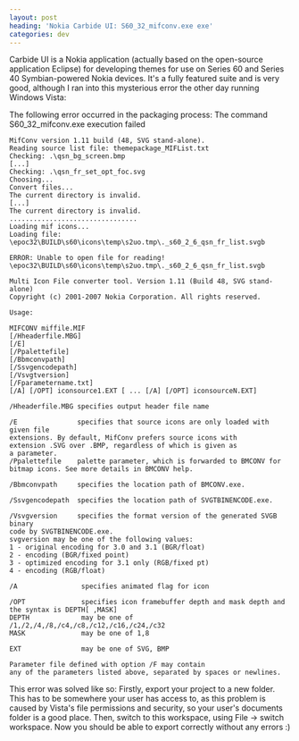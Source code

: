 ```yaml
---
layout: post
heading: 'Nokia Carbide UI: S60_32_mifconv.exe exe'
categories: dev
---
```


Carbide UI is a Nokia application (actually based on the open-source application Eclipse) for developing themes for use on Series 60 and Series 40 Symbian-powered Nokia devices. It's a fully featured suite and is very good, although I ran into this mysterious error the other day running Windows Vista:

The following error occurred in the packaging process: The command S60_32_mifconv.exe execution failed

    MifConv version 1.11 build (48, SVG stand-alone).
    Reading source list file: themepackage_MIFList.txt
    Checking: .\qsn_bg_screen.bmp
    [...]
    Checking: .\qsn_fr_set_opt_foc.svg
    Choosing...
    Convert files...
    The current directory is invalid.
    [...]
    The current directory is invalid.
    ................................
    Loading mif icons...
    Loading file: \epoc32\BUILD\s60\icons\temp\s2uo.tmp\._s60_2_6_qsn_fr_list.svgb
    
    ERROR: Unable to open file for reading! \epoc32\BUILD\s60\icons\temp\s2uo.tmp\._s60_2_6_qsn_fr_list.svgb
    
    Multi Icon File converter tool. Version 1.11 (Build 48, SVG stand-alone)
    Copyright (c) 2001-2007 Nokia Corporation. All rights reserved.
    
    Usage:
    
    MIFCONV miffile.MIF
    [/Hheaderfile.MBG]
    [/E]
    [/Ppalettefile]
    [/Bbmconvpath]
    [/Ssvgencodepath]
    [/Vsvgtversion]
    [/Fparametername.txt]
    [/A] [/OPT] iconsource1.EXT [ ... [/A] [/OPT] iconsourceN.EXT]
    
    /Hheaderfile.MBG specifies output header file name
    
    /E               specifies that source icons are only loaded with given file
    extensions. By default, MifConv prefers source icons with
    extension .SVG over .BMP, regardless of which is given as
    a parameter.
    /Ppalettefile    palette parameter, which is forwarded to BMCONV for
    bitmap icons. See more details in BMCONV help.
    
    /Bbmconvpath     specifies the location path of BMCONV.exe.
    
    /Ssvgencodepath  specifies the location path of SVGTBINENCODE.exe.
    
    /Vsvgversion     specifies the format version of the generated SVGB binary
    code by SVGTBINENCODE.exe.
    svgversion may be one of the following values:
    1 - original encoding for 3.0 and 3.1 (BGR/float)
    2 - encoding (BGR/fixed point)
    3 - optimized encoding for 3.1 only (RGB/fixed pt)
    4 - encoding (RGB/float)
    
    /A                specifies animated flag for icon
    
    /OPT              specifies icon framebuffer depth and mask depth and
    the syntax is DEPTH[ ,MASK]
    DEPTH             may be one of /1,/2,/4,/8,/c4,/c8,/c12,/c16,/c24,/c32
    MASK              may be one of 1,8
    
    EXT               may be one of SVG, BMP
    
    Parameter file defined with option /F may contain
    any of the parameters listed above, separated by spaces or newlines.


This error was solved like so: Firstly, export your project to a new folder. This has to be somewhere your user has access to, as this problem is caused by Vista's file permissions and security, so your user's documents folder is a good place. Then, switch to this workspace, using File -&gt; switch workspace. Now you should be able to export correctly without any errors :)
